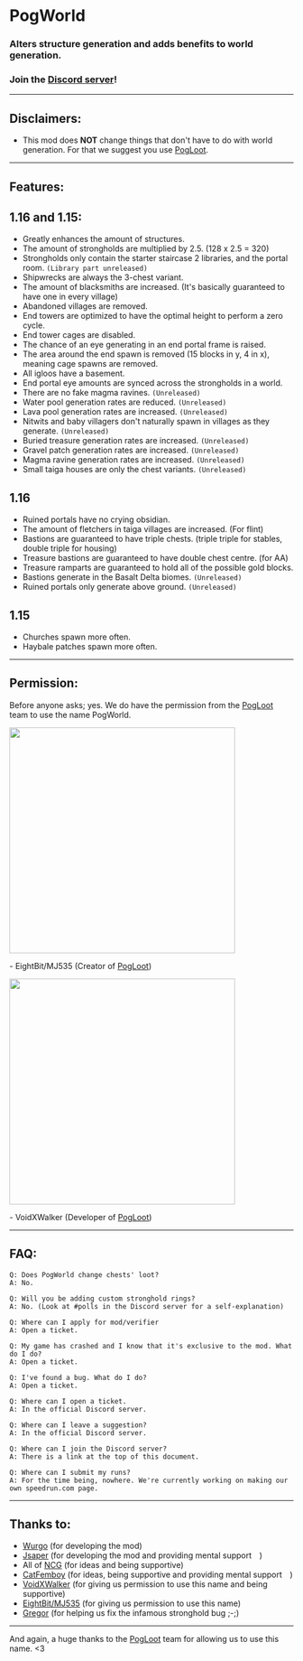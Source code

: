 # PogWorld

### Alters structure generation and adds benefits to world generation. 

### Join the [Discord server](https://discord.gg/TEvT3vyRQk)!

---

## Disclaimers:

- This mod does **NOT** change things that don't have to do with world generation. For that we suggest you use [PogLoot](https://github.com/AbyssStudios/PogLoot).

---

## Features:

## 1.16 and 1.15:
- Greatly enhances the amount of structures.
- The amount of strongholds are multiplied by 2.5. (128 x 2.5 = 320)
- Strongholds only contain the starter staircase 2 libraries, and the portal room. `(Library part unreleased)`
- Shipwrecks are always the 3-chest variant.
- The amount of blacksmiths are increased. (It's basically guaranteed to have one in every village)
- Abandoned villages are removed.
- End towers are optimized to have the optimal height to perform a zero cycle.
- End tower cages are disabled.
- The chance of an eye generating in an end portal frame is raised.
- The area around the end spawn is removed (15 blocks in y, 4 in x), meaning cage spawns are removed.
- All igloos have a basement.
- End portal eye amounts are synced across the strongholds in a world.
- There are no fake magma ravines. `(Unreleased)`
- Water pool generation rates are reduced. `(Unreleased)`
- Lava pool generation rates are increased. `(Unreleased)`
- Nitwits and baby villagers don't naturally spawn in villages as they generate. `(Unreleased)`
- Buried treasure generation rates are increased. `(Unreleased)`
- Gravel patch generation rates are increased. `(Unreleased)`
- Magma ravine generation rates are increased. `(Unreleased)`
- Small taiga houses are only the chest variants. `(Unreleased)`

## 1.16
- Ruined portals have no crying obsidian.
- The amount of fletchers in taiga villages are increased. (For flint)
- Bastions are guaranteed to have triple chests. (triple triple for stables, double triple for housing)
- Treasure bastions are guaranteed to have double chest centre. (for AA)
- Treasure ramparts are guaranteed to hold all of the possible gold blocks.
- Bastions generate in the Basalt Delta biomes. `(Unreleased)`
- Ruined portals only generate above ground. `(Unreleased)`


## 1.15
- Churches spawn more often.
- Haybale patches spawn more often.

---

## Permission:

Before anyone asks; yes. We do have the permission from the [PogLoot](https://github.com/AbyssStudios/PogLoot) team to use the name PogWorld.

<img src="https://cdn.discordapp.com/attachments/914211950513225808/968638697509630073/IMG_1996.png" width=400>

\- EightBit/MJ535 (Creator of [PogLoot](https://github.com/AbyssStudios/PogLoot))

<img src="https://cdn.discordapp.com/attachments/965935145402126396/965944778233614366/unknown.png" width=400>

\- VoidXWalker (Developer of [PogLoot](https://github.com/AbyssStudios/PogLoot))

---

## FAQ:

```
Q: Does PogWorld change chests' loot?
A: No.
```
```
Q: Will you be adding custom stronghold rings?
A: No. (Look at #polls in the Discord server for a self-explanation)
```
```
Q: Where can I apply for mod/verifier
A: Open a ticket.
```
```
Q: My game has crashed and I know that it's exclusive to the mod. What do I do?
A: Open a ticket.
```
```
Q: I've found a bug. What do I do?
A: Open a ticket.
```
```
Q: Where can I open a ticket.
A: In the official Discord server.
```
```
Q: Where can I leave a suggestion?
A: In the official Discord server.
```
```
Q: Where can I join the Discord server?
A: There is a link at the top of this document.
```
```
Q: Where can I submit my runs?
A: For the time being, nowhere. We're currently working on making our own speedrun.com page.
```

---

## Thanks to:

- [Wurgo](https://github.com/wurgo) (for developing the mod)
- [Jsaper](https://github.com/jsaperr) (for developing the mod and providing mental support <img src="https://cdn.7tv.app/emote/6042089e77137b000de9e669/1x" width=10>)
- All of [NCG](https://twitter.com/nonchattergang) (for ideas and being supportive)
- [CatFemboy](https://twitter.com/catfemboy_pag) (for ideas, being supportive and providing mental support <img src="https://cdn.7tv.app/emote/6042089e77137b000de9e669/1x" width=10>)
- [VoidXWalker](https://github.com/void_x_walker) (for giving us permission to use this name and being supportive)
- [EightBit/MJ535](https://github.com/MJ535-dev) (for giving us permission to use this name)
- [Gregor](github.com/gregor0410) (for helping us fix the infamous stronghold bug ;-;)

---

And again, a huge thanks to the [PogLoot](https://github.com/AbyssStudios/PogLoot) team for allowing us to use this name. <3
